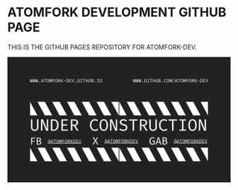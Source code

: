 # ATOMFORK DEVELOPMENT GITHUB PAGE

THIS IS THE GITHUB PAGES REPOSITORY FOR ATOMFORK-DEV.

![background image](/assets/background.png)
